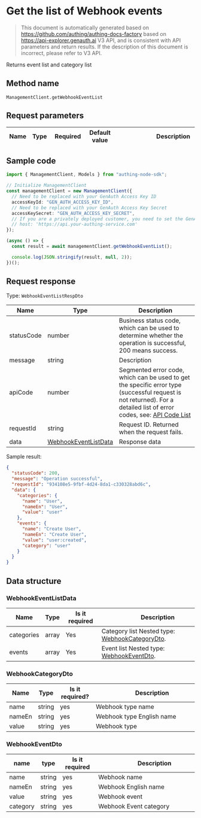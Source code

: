 # Get the list of Webhook events

<!--
Warning ⚠️:
Do not modify this document directly,
https://github.com/Authing/authing-docs-factory
Use this project to generate
-->

<LastUpdated />

> This document is automatically generated based on https://github.com/authing/authing-docs-factory based on https://api-explorer.genauth.ai V3 API, and is consistent with API parameters and return results. If the description of this document is incorrect, please refer to V3 API.

Returns event list and category list

## Method name

`ManagementClient.getWebhookEventList`

## Request parameters

| Name | Type | <div style="width:80px">Required</div> | <div style="width:60px">Default value</div> | <div style="width:300px">Description</div> | <div style="width:200px">Sample value</div> |
| ---- | ---- | -------------------------------------- | ------------------------------------------- | ------------------------------------------ | ------------------------------------------- |

## Sample code

```ts
import { ManagementClient, Models } from "authing-node-sdk";

// Initialize ManagementClient
const managementClient = new ManagementClient({
  // Need to be replaced with your GenAuth Access Key ID
  accessKeyId: "GEN_AUTH_ACCESS_KEY_ID",
  // Need to be replaced with your GenAuth Access Key Secret
  accessKeySecret: "GEN_AUTH_ACCESS_KEY_SECRET",
  // If you are a privately deployed customer, you need to set the GenAuth service domain name
  // host: 'https://api.your-authing-service.com'
});

(async () => {
  const result = await managementClient.getWebhookEventList();

  console.log(JSON.stringify(result, null, 2));
})();
```

## Request response

Type: `WebhookEventListRespDto`

| Name       | Type                                                     | Description                                                                                                                                                                                                                                                                                                                                  |
| ---------- | -------------------------------------------------------- | -------------------------------------------------------------------------------------------------------------------------------------------------------------------------------------------------------------------------------------------------------------------------------------------------------------------------------------------- |
| statusCode | number                                                   | Business status code, which can be used to determine whether the operation is successful, 200 means success.                                                                                                                                                                                                                                 |
| message    | string                                                   | Description                                                                                                                                                                                                                                                                                                                                  |
| apiCode    | number                                                   | Segmented error code, which can be used to get the specific error type (successful request is not returned). For a detailed list of error codes, see: [API Code List](https://api-explorer.genauth.ai/?tag=group/%E5%BC%80%E5%8F%91%E5%87%86%E5%A4%87#tag/%E5%BC%80%E5%8F%91%E5%87%86%E5%A4%87/%E9%94%99%E8%AF%AF%E5%A4%84%E7%90%86/apiCode) |
| requestId  | string                                                   | Request ID. Returned when the request fails.                                                                                                                                                                                                                                                                                                 |
| data       | <a href="#WebhookEventListData">WebhookEventListData</a> | Response data                                                                                                                                                                                                                                                                                                                                |

Sample result:

```json
{
  "statusCode": 200,
  "message": "Operation successful",
  "requestId": "934108e5-9fbf-4d24-8da1-c330328abd6c",
  "data": {
    "categories": {
      "name": "User",
      "nameEn": "User",
      "value": "user"
    },
    "events": {
      "name": "Create User",
      "nameEn": "Create User",
      "value": "user:created",
      "category": "user"
    }
  }
}
```

## Data structure

### <a id="WebhookEventListData"></a> WebhookEventListData

| Name       | Type  | <div style="width:80px">Is it required</div> | <div style="width:300px">Description</div>                                       | <div style="width:200px">Sample value</div> |
| ---------- | ----- | -------------------------------------------- | -------------------------------------------------------------------------------- | ------------------------------------------- |
| categories | array | Yes                                          | Category list Nested type: <a href="#WebhookCategoryDto">WebhookCategoryDto</a>. |                                             |
| events     | array | Yes                                          | Event list Nested type: <a href="#WebhookEventDto">WebhookEventDto</a>.          |                                             |

### <a id="WebhookCategoryDto"></a> WebhookCategoryDto

| Name   | Type   | <div style="width:80px">Is it required?</div> | <div style="width:300px">Description</div> | <div style="width:200px">Sample value</div> |
| ------ | ------ | --------------------------------------------- | ------------------------------------------ | ------------------------------------------- |
| name   | string | yes                                           | Webhook type name                          | `User`                                      |
| nameEn | string | yes                                           | Webhook type English name                  | `User`                                      |
| value  | string | yes                                           | Webhook type                               | `user`                                      |

### <a id="WebhookEventDto"></a> WebhookEventDto

| name     | type   | <div style="width:80px">Is it required</div> | <div style="width:300px">Description</div> | <div style="width:200px">Sample value</div> |
| -------- | ------ | -------------------------------------------- | ------------------------------------------ | ------------------------------------------- |
| name     | string | yes                                          | Webhook name                               | `Create User`                               |
| nameEn   | string | yes                                          | Webhook English name                       | `Create User`                               |
| value    | string | yes                                          | Webhook event                              | `user:created`                              |
| category | string | yes                                          | Webhook Event category                     | `user`                                      |
